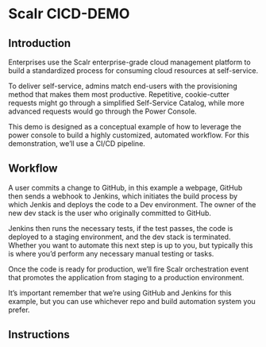# Scalr CICD-DEMO

## Introduction

Enterprises use the Scalr enterprise-grade cloud management platform to build a standardized process for consuming cloud resources at self-service. 

To deliver self-service, admins match end-users with the provisioning method that makes them most productive. Repetitive, cookie-cutter requests might go through a simplified Self-Service Catalog, while more advanced requests would go through the Power Console. 

This demo is designed as a conceptual example of how to leverage the power console to build a highly customized, automated workflow. For this demonstration, we’ll use a CI/CD pipeline. 

## Workflow

 A user commits a change to GitHub, in this example a webpage, GitHub then sends a webhook to Jenkins, which initiates the build process by which Jenkis and deploys the code to a Dev environment. The owner of the new dev stack is the user who originally committed to GitHub.

Jenkins then runs the necessary tests, if the test passes, the code is deployed to a staging environment, and the dev stack is terminated. Whether you want to automate this next step is up to you, but typically this is where you’d perform any necessary manual testing or tasks. 

Once the code is ready for production, we’ll fire Scalr orchestration event that promotes the application from staging to a production environment. 

It’s important remember that we’re using GitHub and Jenkins for this example, but you can use whichever repo and build automation system you prefer. 


## Instructions
